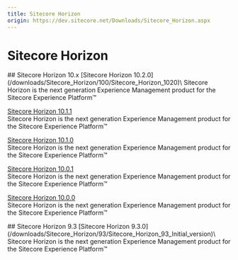 ```yaml
---
title: Sitecore Horizon
origin: https://dev.sitecore.net/Downloads/Sitecore_Horizon.aspx
---
```


# Sitecore Horizon

<Card variant='outlineRaised' px={0} mb={8}>
<CardHeader>
## Sitecore Horizon 10.x
</CardHeader>
<CardBody>
[Sitecore Horizon 10.2.0](/downloads/Sitecore_Horizon/100/Sitecore_Horizon_1020)\
Sitecore Horizon is the next generation Experience Management product for the Sitecore Experience Platform™

[Sitecore Horizon 10.1.1](/downloads/Sitecore_Horizon/100/Sitecore_Horizon_1011)\
Sitecore Horizon is the next generation Experience Management product for the Sitecore Experience Platform™

[Sitecore Horizon 10.1.0](/downloads/Sitecore_Horizon/100/Sitecore_Horizon_1010)\
Sitecore Horizon is the next generation Experience Management product for the Sitecore Experience Platform™

[Sitecore Horizon 10.0.1](/downloads/Sitecore_Horizon/100/Sitecore_Horizon_1001)\
Sitecore Horizon is the next generation Experience Management product for the Sitecore Experience Platform™

[Sitecore Horizon 10.0.0](/downloads/Sitecore_Horizon/100/Sitecore_Horizon_1000)\
Sitecore Horizon is the next generation Experience Management product for the Sitecore Experience Platform™


</CardBody>          
</Card>
<Card variant='outlineRaised' px={0} mb={8}>
<CardHeader>
## Sitecore Horizon 9.3
</CardHeader>
<CardBody>
[Sitecore Horizon 9.3.0](/downloads/Sitecore_Horizon/93/Sitecore_Horizon_93_Initial_version)\
Sitecore Horizon is the next generation Experience Management product for the Sitecore Experience Platform™


</CardBody>          
</Card>